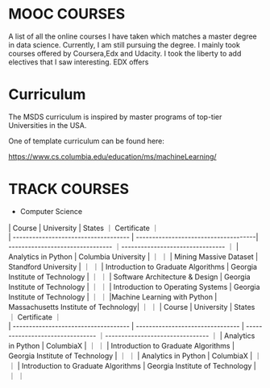 # MOOC COURSES

A list of all the online courses I have taken which matches a master degree in data science. 
Currently, I am still pursuing the degree. I mainly took courses offered by Coursera,Edx and Udacity. I took the liberty to add electives that I saw interesting. 
EDX offers 

# Curriculum

The MSDS curriculum is inspired by master programs of top-tier Universities in the USA.  

One of template curriculum can be found here:

https://www.cs.columbia.edu/education/ms/machineLearning/





# TRACK COURSES


- Computer Science 

|  Course                              |  University                          | States                              ｜ Certificate                      ｜       
| ------------------------------------ | -------------------------------------| --------------------------------    ｜--------------------------------  ｜
| Analytics in Python                  | Columbia University                  |                                     ｜                                  ｜
| Mining Massive Dataset               | Standford University                 |                                     ｜                                  ｜
| Introduction to Graduate Algorithms  | Georgia Institute of Technology      |                                     ｜                                  ｜
| Software Architecture & Design       | Georgia Institute of Technology      |                                     ｜                                  ｜
| Introduction to Operating Systems    | Georgia Institute of Technology      |                                     ｜                                  ｜
|Machine Learning with Python          | Massachusetts Institute of Technology|                                     ｜                                  ｜
|  Course                              |  University                          | States                              ｜ Certificate                      ｜       
| ------------------------------------ | --------------------------------     | --------------------------------    ｜--------------------------------  ｜
| Analytics in Python                  | ColumbiaX                            |                                     ｜                                  ｜
| Introduction to Graduate Algorithms  | Georgia Institute of Technology      |                                     ｜                                  ｜
| Analytics in Python                  | ColumbiaX                            |                                     ｜                                  ｜
| Introduction to Graduate Algorithms  | Georgia Institute of Technology      |                                     ｜                                  ｜

 
